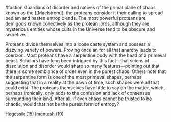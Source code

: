  #faction
Guardians of disorder and natives of the primal plane of chaos known as the [[Maelstrom]], the proteans consider it their calling to spread bedlam and hasten entropic ends. The most powerful proteans are demigods known collectively as the protean lords, although they are mysterious entities whose cults in the Universe tend to be obscure and secretive.  
  
Proteans divide themselves into a loose caste system and possess a dizzying variety of powers. Proving once an for all that anarchy leads to coercion. Most proteans have a serpentine body with the head of a primeval beast. Scholars have long been intrigued by this fact—that scions of dissolution and disorder would share so many features—pointing out that there is some semblance of order even in the purest chaos. Others note that the serpentine form is one of the most primeval shapes, perhaps suggesting that in a reality at the dawn of time, such shapes were all that could exist. The proteans themselves have little to say on the matter, which, perhaps ironically, only adds to the confusion and lack of consensus surrounding their kind. After all, if even chaos cannot be trusted to be chaotic, would that not be the purest form of entropy?

[Hegessik (15)](https://2e.aonprd.com/Monsters.aspx?ID=1019)
[Imentesh (10)](https://2e.aonprd.com/Monsters.aspx?ID=766)